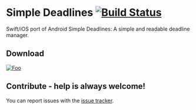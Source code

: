 Simple Deadlines [![Build Status](https://travis-ci.org/EckoEdc/simpleDeadlines-iOS.svg?branch=master)](https://travis-ci.org/EckoEdc/simpleDeadlines-iOS)
===

Swift/iOS port of Android Simple Deadlines: A simple and readable deadline manager.

## Download

<a href="https://itunes.apple.com/WebObjects/MZStore.woa/wa/viewSoftware?id=1207950592&mt=8" rel="App Sore">![Foo](https://devimages.apple.com.edgekey.net/app-store/marketing/guidelines/images/badge-download-on-the-app-store.svg)</a>

## Contribute - help is always welcome!

You can report issues with the [issue tracker](https://github.com/EckoEdc/simpleDeadlines-iOS/issues).

